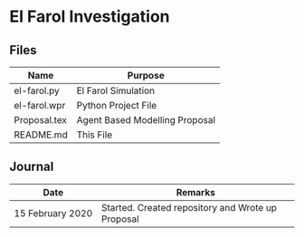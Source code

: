# El Farol Investigation

  
## Files

| Name | Purpose |
|--------------------|--------------------------------------------------------------------------|
|el-farol.py|El Farol Simulation|
|el-farol.wpr|Python Project File|
|Proposal.tex |Agent Based Modelling Proposal|
|README.md|This File|


## Journal

| Date | Remarks |
|-----------|--------------------------------------------------------------------------------|
|15&nbsp;February&nbsp;2020| Started. Created repository and Wrote up Proposal |




